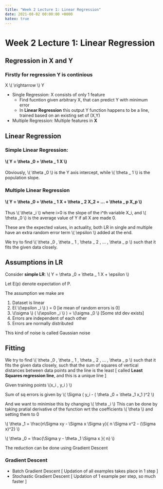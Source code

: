 ```yaml
---
title: "Week 2 Lecture 1: Linear Regression"
date: 2021-08-02 00:00:00 +0000
katex: true
---
```


# Week 2 Lecture 1: Linear Regression

## Regression in X and Y

### Firstly for **regression** Y is continious

X \\( \rightarrow \\) Y

* Single Regression: X consists of only 1 feature
  * Find fucntion given arbitrary X, that can predict Y with minimum error
  * In **Linear Regression** this output Y function happens to be a line, trained based on an existing set of (X,Y)
* Multiple Regression: Multiple features in **X**

## Linear Regression

### Simple Linear Regression:
#### \\( Y = \theta _0 + \theta _ 1 X \\)

Obviously, \\( \theta _0 \\) is the Y axis intercept, while \\( \theta _ 1 \\) is the population slope.
 
### Multiple Linear Regression

#### \\( Y = \theta _0 + \theta _ 1 X + \theta _ 2 X_2 + ... + \theta _ p X_p \\)

Thus \\( \theta _i \\) where i>0 is the slope of the i^th variable X_i, and \\( \theta _0 \\) is the average value of Y if all X are made 0.


These are the expected values, in actuality, both LR in single and multiple have an extra random error term \\( \epsilon \\) added at the end.

We try to find \\( \theta _0 , \theta _ 1 , \theta _ 2 , ... , \theta _ p  \\) such that it fits the given data closely.

## Assumptions in LR

Consider **simple LR**: \\( Y = \theta _0 + \theta _ 1 X + \epsilon \\)

Let E(p) denote expectation of P.

The assumption we make are
1. Dataset is linear
2. E( \\(\epsilon _i \\) ) = 0 [ie mean of random errors is 0]
3. \\(\sigma  \\) ( \\(\epsilon _i \\) ) = \\(\sigma _0  \\) [Some std dev exists]
4. Errors are independent of each other
5. Errors are normally distributed

This kind of noise is called Gaussian noise

## Fitting

We try to find \\( \theta _0 , \theta _ 1 , \theta _ 2 , ... , \theta _ p  \\) such that it fits the given data closely, such that the sum of squares of vertical distances between data points and the line is the least [ called **Least Squares regression line**, and this is a unique line ]


Given training points \\(x_i , y_i )  \\)

Sum of sq errors is given by \\( \Sigma ( y_i - ( \theta _0 + \theta _1 x_1 )^2 \\)

And we want to minimise this by changing \\( \theta _i \\)
This can be done by taking pratial derivative of the function wrt the coefficients \\( \theta \\) and setting them to 0

\\( \theta _1 = \frac{n\Sigma xy - \Sigma x \Sigma y}{ n \Sigma x^2 - (\Sigma x)^2} \\)

\\( \theta _0 = \frac{\Sigma y - \theta _1 \Sigma x }{ n} \\)

The reduction can be done using Gradient Descent

### Gradient Descent

* Batch Gradient Descent [ Updation of all examples takes place in 1 step ]
* Stochastic Gradient Descent [ Updation of 1 example per step, so much faster ]
